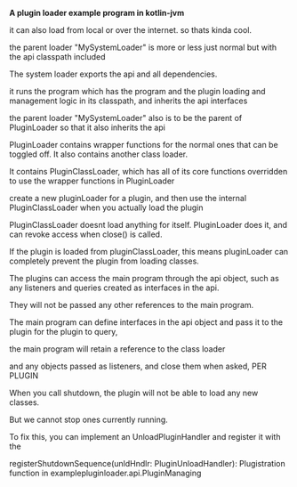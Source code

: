 **A plugin loader example program in kotlin-jvm**

it can also load from local or over the internet. so thats kinda cool.

the parent loader "MySystemLoader" is more or less just normal but with the api classpath included

The system loader exports the api and all dependencies. 

it runs the program which has the program and the plugin loading and management logic in its classpath, and inherits the api interfaces

the parent loader "MySystemLoader" also is to be the parent of PluginLoader so that it also inherits the api

PluginLoader contains wrapper functions for the normal ones that can be toggled off. It also contains another class loader.

It contains PluginClassLoader, which has all of its core functions overridden to use the wrapper functions in PluginLoader

create a new pluginLoader for a plugin, and then use the internal PluginClassLoader when you actually load the plugin

PluginClassLoader doesnt load anything for itself. PluginLoader does it, and can revoke access when close() is called.

If the plugin is loaded from pluginClassLoader, this means pluginLoader can completely prevent the plugin from loading classes.

The plugins can access the main program through the api object, such as any listeners and queries created as interfaces in the api. 

They will not be passed any other references to the main program.

The main program can define interfaces in the api object and pass it to the plugin for the plugin to query, 

the main program will retain a reference to the class loader 

and any objects passed as listeners, and close them when asked, PER PLUGIN

When you call shutdown, the plugin will not be able to load any new classes. 

But we cannot stop ones currently running. 

To fix this, you can implement an UnloadPluginHandler and register it with the 

registerShutdownSequence(unldHndlr: PluginUnloadHandler): Plugistration function in examplepluginloader.api.PluginManaging